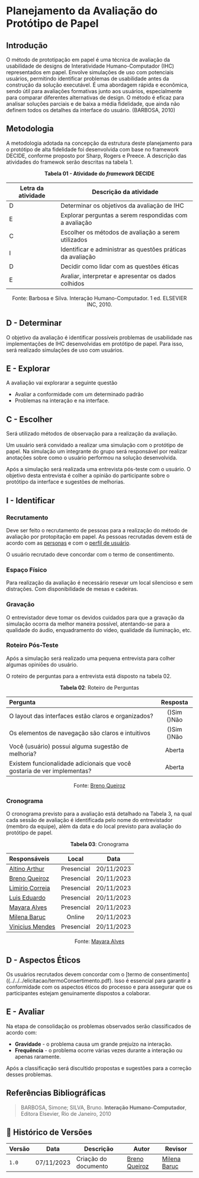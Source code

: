 # Planejamento da Avaliação do Protótipo de Papel

## Introdução

O método de prototipação em papel é uma técnica de avaliação da usabilidade de designs
de Interatividade Humano-Computador (IHC) representados em papel. Envolve simulações de
uso com potenciais usuários, permitindo identificar problemas de usabilidade antes da construção
da solução executável. É uma abordagem rápida e econômica, sendo útil para avaliações formativas
junto aos usuários, especialmente para comparar diferentes alternativas de design.
O método é eficaz para analisar soluções parciais e de baixa a média fidelidade, que
ainda não definem todos os detalhes da interface do usuário. (BARBOSA, 2010)

## Metodologia

A metodologia adotada na concepção da estrutura deste planejamento para o protótipo de alta fidelidade foi desenvolvida com base no framework DECIDE, conforme proposto por Sharp, Rogers e Preece. A descrição das atividades do framewok serão descritas na tabela 1.

<p align="center"><b>Tabela 01 - Atividade do <i>framework</i> DECIDE</b></p>

| **Letra da atividade** | **Descrição da atividade**                                  |
| ---------------------- | ----------------------------------------------------------- |
| D                      | Determinar os objetivos da avaliação de IHC                 |
| E                      | Explorar perguntas a serem respondidas com a avaliação      |
| C                      | Escolher os métodos de avaliação a serem utilizados         |
| I                      | Identificar e administrar as questões práticas da avaliação |
| D                      | Decidir como lidar com as questões éticas                   |
| E                      | Avaliar, interpretar e apresentar os dados colhidos         |

<p align="center">Fonte: Barbosa e Silva. Interação Humano-Computador. 1 ed.  ELSEVIER INC, 2010.</p>

## D - Determinar

O objetivo da avaliação é identificar possíveis problemas de usabilidade nas implementações
de IHC desenvolvidas em protótipo de papel. Para isso, será realizado simulações de uso com
usuários.

## E - Explorar

A avaliação vai explorarar a seguinte questão

- Avaliar a conformidade com um determinado padrão
- Problemas na interação e na interface.

## C - Escolher

Será utilizado métodos de observação para a realização da avaliação.

Um usuário será convidado a realizar uma simulação com o protótipo de papel. Na simulação
um integrante do grupo será responsável por realizar anotações sobre como o usuário performou
na solução desenvolvida.

Após a simulação será realizada uma entrevista pós-teste com o usuário. O objetivo desta entrevista é
colher a opinião do participante sobre o protótipo da interface
e sugestões de melhorias.

## I - Identificar

### Recrutamento

Deve ser feito o recrutamento de pessoas para a realização do método de avaliação por protopitação
em papel. As pessoas recrutadas devem está de acordo com as 
[personas](../../../elicitacao/Persona.md) e com o [perfil de usuário](../../../elicitacao/PerfilUsuario.md).

O usuário recrutado deve concordar com o termo de consentimento.

### Espaço Físico

Para realização da avaliação é necessário resevar um local silencioso e sem distrações. Com disponibilidade de mesas e cadeiras.

### Gravação

O entrevistador deve tomar os devidos cuidados para que a gravação da simulação ocorra 
da melhor maneira possível, atentando-se para a qualidade do áudio, enquadramento do vídeo,
qualidade da iluminação, etc.

### Roteiro Pós-Teste

Após a simulação será realizado uma pequena entrevista para colher algumas opiniões
do usuário.

O roteiro de perguntas para a entrevista está disposto na tabela 02.

<center>

**Tabela 02**: Roteiro de Perguntas

| Pergunta | Resposta |
|:----| :---:|
| O layout das interfaces estão claros e organizados? |()Sim ()Não   |
| Os elementos de navegação são claros e intuitivos | ()Sim ()Não |
| Você (usuário) possui alguma sugestão de melhoria?                        | Aberta |
| Existem funcionalidade adicionais que  você gostaria de ver implementas?  | Aberta |

Fonte: [Breno Queiroz](https://github.com/brenob6)

</center>

### Cronograma

O cronograma previsto para a avaliação está detalhado na Tabela 3, na qual cada sessão de avaliação é identificada pelo nome do entrevistador (membro da equipe), além da data e do local previsto para avaliação do protótipo de papel.
<center>

**Tabela 03**: Cronograma

|Responsáveis   | Local                |   Data |
|:----| :---:|:---:|
| [Altino Arthur](https://github.com/arthurrochamoreira)  | Presencial  | 20/11/2023 |
| [Breno Queiroz](https://github.com/brenob6) | Presencial   | 20/11/2023 |
| [Limirio Correia](https://github.com/LimirioGuimaraes) | Presencial  | 20/11/2023  |
| [Luis Eduardo](https://github.com/LuisMiranda10)  | Presencial   | 20/11/2023  |
|  [Mayara Alves](https://github.com/Mayara-tech)   | Presencial  | 20/11/2023 |
| [Milena Baruc](https://github.com/MilenaBaruc)  |  Online  |  20/11/2023  |
| [Vinicius Mendes](https://github.com/yabamiah)   |  Presencial |  20/11/2023  |                   

Fonte: [Mayara Alves](https://github.com/Mayara-tech)

</center>

## D - Aspectos Éticos

Os usuários recrutados devem concordar com o [termo de consentimento]((../../../elicitacao/termoConsertimento.pdf). Isso 
é essencial para garantir a conformidade com os aspectos éticos do processo e para assegurar
que os participantes estejam genuinamente dispostos a colaborar.

## E - Avaliar

Na etapa de consolidação os problemas observados serão classificados de acordo com:

- **Gravidade** - o problema causa um grande prejuízo na interação.
- **Frequência** - o problema ocorre várias vezes durante a interação ou apenas raramente.

Após a classificação será discultido propostas e sugestões para a correção desses problemas.

## Referências Bibliográficas

> BARBOSA, Simone; SILVA, Bruno. **Interação Humano-Computador**, Editora Elsevier, Rio de Janeiro, 2010

## 📑 Histórico de Versões

| **Versão**   |   **Data**   | **Descrição** | **Autor** | **Revisor** |
|--------|---------|-----------|--------|---------|
|`1.0`| 07/11/2023 | Criação do documento | [Breno Queiroz](https://github.com/brenob6)| [Milena Baruc](https://github.com/MilenaBaruc) |
